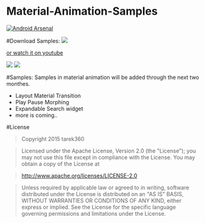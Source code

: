 # Material-Animation-Samples

[![Android Arsenal](https://img.shields.io/badge/Android%20Arsenal-Material--Animation--Samples-brightgreen.svg?style=flat)](http://android-arsenal.com/details/3/1857)

#Download Samples:
[![](http://s25.postimg.org/l7tmfhxy7/get_it_on_google_play.jpg)](https://play.google.com/store/apps/details?id=com.tarek360.aimationcourse)

[or watch it on youtube](https://youtu.be/Yo0izprt7a4)



[![](https://github.com/tarek360/Material-Animation-Samples/raw/master/layout_transition.gif)](https://youtu.be/Yo0izprt7a4) [![](https://github.com/tarek360/Material-Animation-Samples/raw/master/play_pause.gif)](https://www.youtube.com/watch?v=UFdV7qysyZQ)

#Samples:
Samples in material animation will be added through the next two monthes.
- Layout Material Transition
- Play Pause Morphing
- Expandable Search widget
- more is coming..

#License

>Copyright 2015 tarek360

>Licensed under the Apache License, Version 2.0 (the "License");
you may not use this file except in compliance with the License.
You may obtain a copy of the License at

>   http://www.apache.org/licenses/LICENSE-2.0

>Unless required by applicable law or agreed to in writing, software
distributed under the License is distributed on an "AS IS" BASIS,
WITHOUT WARRANTIES OR CONDITIONS OF ANY KIND, either express or implied.
See the License for the specific language governing permissions and
limitations under the License.

